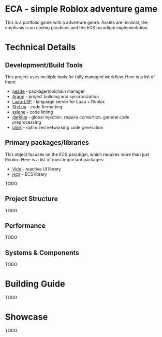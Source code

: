 # ECA - simple Roblox adventure game
This is a portfolio game with a adventure genre.
Assets are minimal, the emphasis is on coding practices and the ECS paradigm implementation.

# Technical Details
## Development/Build Tools
This project uses multiple tools for fully managed workflow. Here is a list of them:
* [pesde](https://pesde.dev/) - package/toolchain manager
* [Argon](https://argon.wiki/) - project building and syncronization
* [Luau-LSP](https://github.com/JohnnyMorganz/luau-lsp) - language server for Luau + Roblox
* [StyLua](https://github.com/JohnnyMorganz/StyLua) - code formatting
* [selene](https://kampfkarren.github.io/selene/) - code linting
* [darklua](https://darklua.com/) - global injection, require convertion, general code preprocessing
* [blink](https://1axen.github.io/blink/) - optimized networking code generation

## Primary packages/libraries
This object focuses on the ECS paradigm, which requires more than just Roblox. Here is a list of most important packages:
* [Vide](https://centau.github.io/vide/) - reactive UI library
* [jecs](https://ukendio.github.io/jecs/) - ECS library

TODO

## Project Structure
TODO

## Performance
TODO

## Systems & Components
TODO

# Building Guide
TODO

# Showcase
TODO